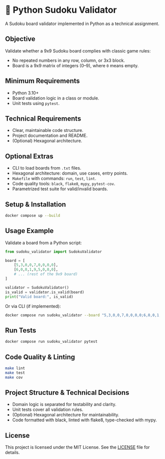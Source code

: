 # 🧩 Python Sudoku Validator

A Sudoku board validator implemented in Python as a technical assignment.

## Objective

Validate whether a 9x9 Sudoku board complies with classic game rules:

- No repeated numbers in any row, column, or 3x3 block.
- Board is a 9x9 matrix of integers (0–9), where `0` means empty.

## Minimum Requirements

- Python 3.10+
- Board validation logic in a class or module.
- Unit tests using `pytest`.

## Technical Requirements

- Clear, maintainable code structure.
- Project documentation and README.
- (Optional) Hexagonal architecture.

## Optional Extras

- CLI to load boards from `.txt` files.
- Hexagonal architecture: domain, use cases, entry points.
- `Makefile` with commands: `run`, `test`, `lint`.
- Code quality tools: `black`, `flake8`, `mypy`, `pytest-cov`.
- Parametrized test suite for valid/invalid boards.

## Setup & Installation

```bash
docker compose up --build
```

## Usage Example
Validate a board from a Python script:

```python
from sudoku_validator import SudokuValidator

board = [
    [5,3,0,0,7,0,0,0,0],
    [6,0,0,1,9,5,0,0,0],
    # ... (rest of the 9x9 board)
]

validator = SudokuValidator()
is_valid = validator.is_valid(board)
print("Valid board:", is_valid)
```

Or via CLI (if implemented):

```bash
docker compose run sudoku_validator --board "5,3,0,0,7,0,0,0,0;6,0,0,1,9,5,0,0,0;..."
```

## Run Tests

```bash
docker compose run sudoku_validator pytest
```

## Code Quality & Linting

```bash
make lint
make test
make cov
```

##  Project Structure & Technical Decisions

- Domain logic is separated for testability and clarity.
- Unit tests cover all validation rules.
- (Optional) Hexagonal architecture for maintainability.
- Code formatted with black, linted with flake8, type-checked with mypy.

## License

This project is licensed under the MIT License. See the [LICENSE](LICENSE) file for details.